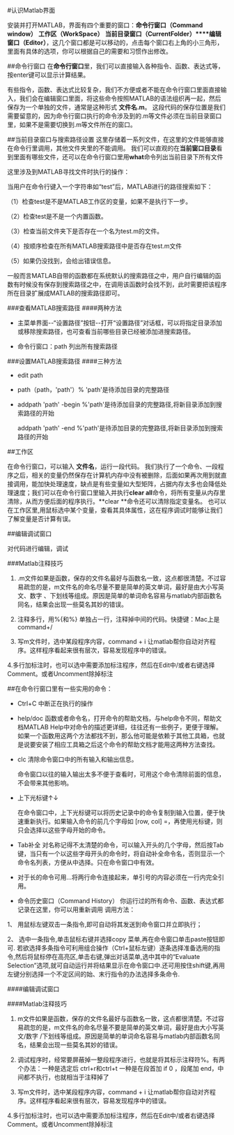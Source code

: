 
#认识Matlab界面

   
  安装并打开MATLAB，界面有四个重要的窗口：**命令行窗口（Command window）**
**工作区（WorkSpace）**
**当前目录窗口（CurrentFolder）****编辑窗口（Editor）**，这几个窗口都是可以移动的，点击每个窗口右上角的小三角形，里面有具体的选项，你可以根据自己的需要和习惯作出修改。

##命令行窗口
在**命令行窗口**里，我们可以直接输入各种指令、函数、表达式等，按enter键可以显示计算结果。


有些指令，函数、表达式比较复杂，我们不方便或者不能在命令行窗口里面直接输入，我们会在编辑窗口里面，将这些命令按照MATLAB的语法组织再一起，然后保存为一个单独的文件，通常是这种形式 **文件名.m**。
这段代码的保存位置是我们需要留意的，因为命令行窗口执行的命令涉及到的.m等文件必须在当前目录窗口里，如果不是需要切换到.m等文件所在的窗口。

##当前目录窗口与搜索路径设置
这里存储着一系列文件，在这里的文件能够直接在命令行里调用，其他文件夹里的不能调用。
我们可以直观的在**当前窗口目录**看到里面有哪些文件，还可以在命令行窗口里用**what**命令列出当前目录下所有文件

这里涉及到MATLAB寻找文件时执行的操作：

当用户在命令行键入一个字符串如“test”后，MATLAB进行的路径搜索如下：

（1）检查test是不是MATLAB工作区的变量，如果不是执行下一步。

（2）检查test是不是一个内置函数。

（3）检查当前文件夹下是否存在一个名为test.m的文件。

（4）按顺序检查在所有MATLAB搜索路径中是否存在test.m文件

（5）如果仍没找到，会给出错误信息。

一般而言MATLAB自带的函数都在系统默认的搜索路径之中，用户自行编辑的函数有时候没有保存到搜索路径之中，在调用该函数时会找不到，此时需要把该程序所在目录扩展成MATLAB的搜索路径即可。

###查看MATLAB搜索路径
####两种方法
* 主菜单界面--“设置路径”按钮--打开“设置路径”对话框，可以将指定目录添加或移除搜索路径，也可查看当前哪些目录已经被添加进搜索路径。

* 命令行窗口：path 列出所有搜索路径

###设置MATLAB搜索路径
####三种方法

* edit path

* path（path，'path'）% 'path'是待添加目录的完整路径

* addpath 'path' -begin %'path'是待添加目录的完整路径,将新目录添加到搜索路径的开始
 
  addpath 'path' -end %'path'是待添加目录的完整路径,将新目录添加到搜索路径的开始





##工作区

在命令行窗口，可以输入 **文件名**，运行一段代码。
我们执行了一个命令、一段程序之后，相关的变量仍然保存在计算机内存中没有被删除，后面如果再次用到就直接调用，能加快处理速度，缺点是有些变量如大型矩阵，占据内存太多也会降低处理速度；我们可以在命令行窗口里输入并执行**clear all**命令，将所有变量从内存里清除，从而方便后面的程序执行。**clear **命令还可以清除指定变量名。
也可以在工作区里,用鼠标选中某个变量，查看其具体属性，这在程序调试时能够让我们了解变量是否计算有误。

##编辑调试窗口

对代码进行编辑，调试



###Matlab注释技巧
1. .m文件如果是函数，保存的文件名最好与函数名一致，这点都很清楚。不过容易疏忽的是，m文件名的命名尽量不要是简单的英文单词，最好是由大小写英文、数字 、下划线等组成。原因是简单的单词命名容易与matlab内部函数名同名，结果会出现一些莫名其妙的错误。

2. 注释多行，用%{和%} 单独占一行，注释掉中间的代码。快捷键：Mac上是command+/

3. 写m文件时，选中某段程序内容，command + i 让matlab帮你自动对齐程序。这样程序看起来很有层次，容易发现程序中的错误。

4.多行加标注时，也可以选中需要添加标注程序，然后在Edit中/或者右键选择Comment。或者Uncomment除掉标注























##在命令行窗口里有一些实用的命令：

* Ctrl+C 中断正在执行的操作



* help/doc 函数或者命令名，打开命令的帮助文档，与help命令不同，帮助文档MATLAB Help中对命令的描述更详细，往往还有一些例子，更便于理解。
  如果一个函数用这两个方法都找不到，那么他可能是依赖于其他工具箱，也就是说要安装了相应工具箱之后这个命令的帮助文档才能用这两种方法查找。

* clc 清除命令窗口中的所有输入和输出信息。
  
  命令窗口以往的输入输出太多不便于查看时，可用这个命令清除前面的信息，不会带来其他影响。

* 上下光标键↑↓   
   
  在命令窗口中，上下光标键可以将历史记录中的命令复制到输入位置，便于快速重新执行。如果输入命令的前几个字母如 [row, col] =，再使用光标键，则只会选择以这些字母开始的命令。

* Tab补全
   对名称记得不太清楚的命令，可以输入开头的几个字母，然后按Tab键，当只有一个以这些字母开头的命令时，将自动补全命令名，否则显示一个命令名列表，方便从中选择。只在命令窗口中有效。
   
* 对于长的命令可用...将两行命令连接起来，单引号的内容必须在一行内完全引用。


* 命令历史窗口（Command History）
你运行过的所有命令、函数、表达式都记录在这里，你可以用重新调用
调用方法：

1、 用鼠标左键双击一条指令,即可自动将其发送到命令窗口并立即执行；

2、 选中一条指令,单击鼠标右键并选择copy 菜单,再在命令窗口单击paste按钮即可.
若欲选择多条指令可利用组合操作（Ctrl+鼠标左键）逐条选择准备选用的指令,然后将鼠标停在高亮区,单击右键,弹出对话菜单,选中其中的“Evaluate Selection”选项,就可自动运行并将结果显示在命令窗口中.还可用按住shift键,再用左键分别选择一个不定区间的始、末行指令的办法选择多条命令.

####编辑调试窗口



####Matlab注释技巧
1. m文件如果是函数，保存的文件名最好与函数名一致，这点都很清楚。不过容易疏忽的是，m文件名的命名尽量不要是简单的英文单词，最好是由大小写英文/数字 /下划线等组成。原因是简单的单词命名容易与matlab内部函数名同名，结果会出现一些莫名其妙的错误。

2. 调试程序时，经常要屏蔽掉一整段程序进行，也就是将其标示注释符%。有两个办法：一种是选定后 ctrl+r和ctrl+t 一种是在段首加 if 0 ，段尾加 end，中间都不执行，也就相当于注释掉了

3. 写m文件时，选中某段程序内容，command + i 让matlab帮你自动对齐程序。这样程序看起来很有层次，容易发现程序中的错误。


4.多行加标注时，也可以选中需要添加标注程序，然后在Edit中/或者右键选择Comment。或者Uncomment除掉标注

